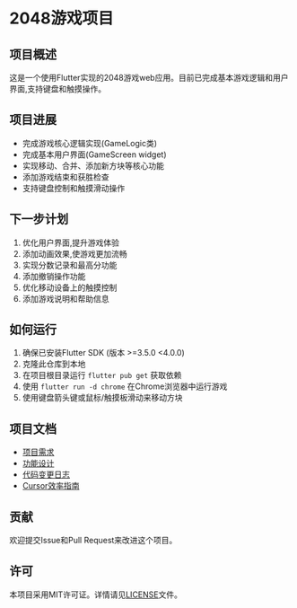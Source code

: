# 2048游戏项目

## 项目概述
这是一个使用Flutter实现的2048游戏web应用。目前已完成基本游戏逻辑和用户界面,支持键盘和触摸操作。

## 项目进展
- 完成游戏核心逻辑实现(GameLogic类)
- 完成基本用户界面(GameScreen widget)
- 实现移动、合并、添加新方块等核心功能
- 添加游戏结束和获胜检查
- 支持键盘控制和触摸滑动操作

## 下一步计划
1. 优化用户界面,提升游戏体验
2. 添加动画效果,使游戏更加流畅
3. 实现分数记录和最高分功能
4. 添加撤销操作功能
5. 优化移动设备上的触摸控制
6. 添加游戏说明和帮助信息

## 如何运行
1. 确保已安装Flutter SDK (版本 >=3.5.0 <4.0.0)
2. 克隆此仓库到本地
3. 在项目根目录运行 `flutter pub get` 获取依赖
4. 使用 `flutter run -d chrome` 在Chrome浏览器中运行游戏
5. 使用键盘箭头键或鼠标/触摸板滑动来移动方块

## 项目文档
- [项目需求](ProjectRequirements.md)
- [功能设计](FunctionalDesign.md)
- [代码变更日志](CodeChangeLog.md)
- [Cursor效率指南](CursorEfficiencyGuidelines.md)

## 贡献
欢迎提交Issue和Pull Request来改进这个项目。

## 许可
本项目采用MIT许可证。详情请见[LICENSE](LICENSE)文件。
